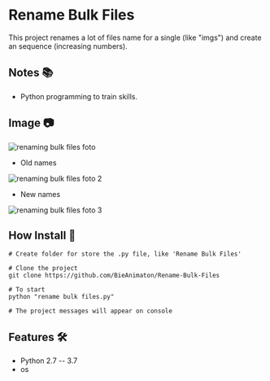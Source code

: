 # Rename Bulk Files

This project renames a lot of files name for a single (like "imgs") and create an sequence (increasing numbers).

## Notes :books:
- Python programming to train skills.

## Image :camera:
![renaming bulk files foto](https://user-images.githubusercontent.com/52220244/112772906-d0f8be00-9009-11eb-9fff-44478a7c78ed.JPG)

- Old names

![renaming bulk files foto 2](https://user-images.githubusercontent.com/52220244/112772979-4f556000-900a-11eb-9807-0cbbb4c77d52.JPG)
- New names

![renaming bulk files foto 3](https://user-images.githubusercontent.com/52220244/112772912-d81fcc00-9009-11eb-9e23-16d99291ee98.JPG)

## How Install :bookmark_tabs:
```
# Create folder for store the .py file, like 'Rename Bulk Files'

# Clone the project
git clone https://github.com/BieAnimaton/Rename-Bulk-Files

# To start
python "rename bulk files.py"

# The project messages will appear on console
```

## Features :hammer_and_wrench:
- Python 2.7 -- 3.7
- os